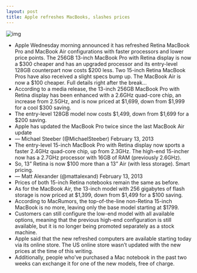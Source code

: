 ```yaml
---
layout: post
title: Apple refreshes MacBooks, slashes prices
---
```

![img](http://media.idownloadblog.com/wp-content/uploads/2013/01/macbook-pro-retina-eye.jpg)
* Apple Wednesday morning announced it has refreshed Retina MacBook Pro and MacBook Air configurations with faster processors and lower price points. The 256GB 13-inch MacBook Pro with Retina display is now a $300 cheaper and has an upgraded processor and its entry-level 128GB counterpart now costs $200 less. Two 15-inch Retina MacBook Pros have also received a slight specs bump up. The MacBook Air is now a $100 cheaper. Full details right after the break…
* According to a media release, the 13-inch 256GB MacBook Pro with Retina display has been enhanced with a 2.6GHz quad-core chip, an increase from 2.5GHz, and is now priced at $1,699, down from $1,999 for a cool $300 saving.
* The entry-level 128GB model now costs $1,499, down from $1,699 for a $200 saving.
* Apple has updated the MacBook Pro twice since the last MacBook Air update
* — Michael Steeber (@MichaelSteeber) February 13, 2013
* The entry-level 15-inch MacBook Pro with Retina display now sports a faster 2.4GHz quad-core chip, up from 2.3GHz. The high-end 15-incher now has a 2.7GHz processor with 16GB of RAM (previously 2.6GHz).
* So, 13” Retina is now $100 more than a 13” Air (with less storage). Smart pricing.
* — Matt Alexander (@mattalexand) February 13, 2013
* Prices of both 15-inch Retina notebooks remain the same as before.
* As for the MacBook Air, the 13-inch model with 256 gigabytes of flash storage is now priced at $1,399, down from $1,499 for a $100 saving.
* According to MacRumors, the top-of-the-line non-Retina 15-inch MacBook is no more, leaving only the base model starting at $1799.
* Customers can still configure the low-end model with all available options, meaning that the previous high-end configuration is still available, but it is no longer being promoted separately as a stock machine.
* Apple said that the new refreshed computers are available starting today via its online store. The US online store wasn’t updated with the new prices at the time of this writing.
* Additionally, people who’ve purchased a Mac notebook in the past two weeks can exchange it for one of the new models, free of charge.

